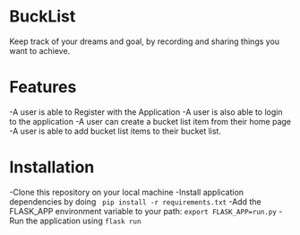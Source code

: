# BuckList
Keep track of your dreams and goal, by recording and sharing things you want to achieve.

# Features
-A user is able to Register with the Application
-A user is also able to login to the application
-A user can create a bucket list item from their home page
-A user is able to add bucket list items to their bucket list.

# Installation

-Clone this repository on your local machine
-Install application dependencies by doing `` pip install -r requirements.txt``
-Add the FLASK_APP environment variable to your path: ``export FLASK_APP=run.py``
-Run the application using ``flask run``
